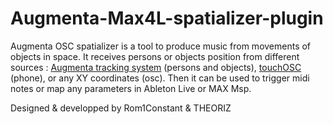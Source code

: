 # Augmenta-Max4L-spatializer-plugin

Augmenta OSC spatializer is a tool to produce music from movements of objects in space.
It receives persons or objects position from different sources : [Augmenta tracking system](www.augmenta-tech.com) (persons and objects), [touchOSC](https://hexler.net/products/touchosc) (phone), or any XY coordinates (osc).
Then it can be used to trigger midi notes or map any parameters in Ableton Live or MAX Msp.

Designed & developped by Rom1Constant & THEORIZ
